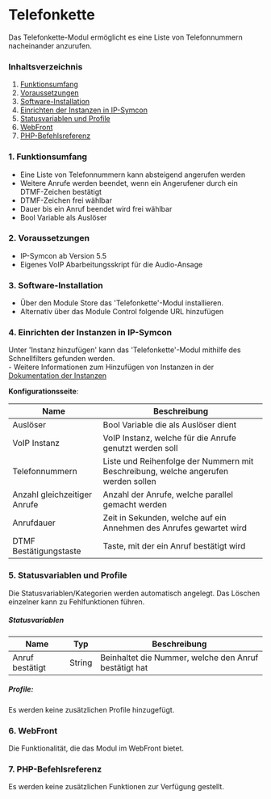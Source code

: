 # Telefonkette
Das Telefonkette-Modul ermöglicht es eine Liste von Telefonnummern nacheinander anzurufen.

### Inhaltsverzeichnis

1. [Funktionsumfang](#1-funktionsumfang)
2. [Voraussetzungen](#2-voraussetzungen)
3. [Software-Installation](#3-software-installation)
4. [Einrichten der Instanzen in IP-Symcon](#4-einrichten-der-instanzen-in-ip-symcon)
5. [Statusvariablen und Profile](#5-statusvariablen-und-profile)
6. [WebFront](#6-webfront)
7. [PHP-Befehlsreferenz](#7-php-befehlsreferenz)

### 1. Funktionsumfang

* Eine Liste von Telefonnummern kann absteigend angerufen werden
* Weitere Anrufe werden beendet, wenn ein Angerufener durch ein DTMF-Zeichen bestätigt
* DTMF-Zeichen frei wählbar
* Dauer bis ein Anruf beendet wird frei wählbar
* Bool Variable als Auslöser

### 2. Voraussetzungen

- IP-Symcon ab Version 5.5
- Eigenes VoIP Abarbeitungsskript für die Audio-Ansage

### 3. Software-Installation

* Über den Module Store das 'Telefonkette'-Modul installieren.
* Alternativ über das Module Control folgende URL hinzufügen

### 4. Einrichten der Instanzen in IP-Symcon

 Unter 'Instanz hinzufügen' kann das 'Telefonkette'-Modul mithilfe des Schnellfilters gefunden werden.  
	- Weitere Informationen zum Hinzufügen von Instanzen in der [Dokumentation der Instanzen](https://www.symcon.de/service/dokumentation/konzepte/instanzen/#Instanz_hinzufügen)

__Konfigurationsseite__:

Name                         | Beschreibung
---------------------------- | ------------------
Auslöser                     | Bool Variable die als Auslöser dient
VoIP Instanz                 | VoIP Instanz, welche für die Anrufe genutzt werden soll
Telefonnummern               | Liste und Reihenfolge der Nummern mit Beschreibung, welche angerufen werden sollen
Anzahl gleichzeitiger Anrufe | Anzahl der Anrufe, welche parallel gemacht werden
Anrufdauer                   | Zeit in Sekunden, welche auf ein Annehmen des Anrufes gewartet wird
DTMF Bestätigungstaste       | Taste, mit der ein Anruf bestätigt wird
       

### 5. Statusvariablen und Profile

Die Statusvariablen/Kategorien werden automatisch angelegt. Das Löschen einzelner kann zu Fehlfunktionen führen.

##### Statusvariablen

Name             | Typ    | Beschreibung
---------------- | ------ | -------------------------------
Anruf bestätigt  | String | Beinhaltet die Nummer, welche den Anruf bestätigt hat 

##### Profile:

Es werden keine zusätzlichen Profile hinzugefügt.

### 6. WebFront

Die Funktionalität, die das Modul im WebFront bietet.

### 7. PHP-Befehlsreferenz

Es werden keine zusätzlichen Funktionen zur Verfügung gestellt.
